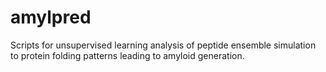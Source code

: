 # amylpred

Scripts for unsupervised learning analysis of peptide ensemble simulation to
protein folding patterns leading to amyloid generation.
